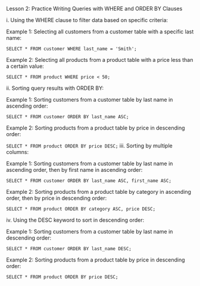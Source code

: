 Lesson 2: Practice Writing Queries with WHERE and ORDER BY Clauses

i. Using the WHERE clause to filter data based on specific criteria:

Example 1: Selecting all customers from a customer table with a specific last name:

`SELECT * FROM customer WHERE last_name = 'Smith';`

Example 2: Selecting all products from a product table with a price less than a certain value:

`SELECT * FROM product WHERE price < 50;`

ii. Sorting query results with ORDER BY:

Example 1: Sorting customers from a customer table by last name in ascending order:

`SELECT * FROM customer ORDER BY last_name ASC;`

Example 2: Sorting products from a product table by price in descending order:

`SELECT * FROM product ORDER BY price DESC;`
iii. Sorting by multiple columns:

Example 1: Sorting customers from a customer table by last name in ascending order, then by first name in ascending order:

`SELECT * FROM customer ORDER BY last_name ASC, first_name ASC;`

Example 2: Sorting products from a product table by category in ascending order, then by price in descending order:

`SELECT * FROM product ORDER BY category ASC, price DESC;`


iv. Using the DESC keyword to sort in descending order:

Example 1: Sorting customers from a customer table by last name in descending order:

`SELECT * FROM customer ORDER BY last_name DESC;`

Example 2: Sorting products from a product table by price in descending order:

`SELECT * FROM product ORDER BY price DESC;`


